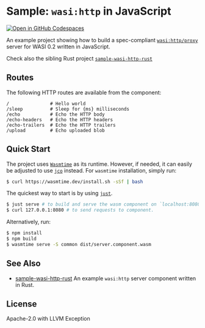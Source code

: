 # Sample: `wasi:http` in JavaScript

[![Open in GitHub Codespaces](https://github.com/codespaces/badge.svg)](https://codespaces.new/andreiltd/sample-wasi-http-js)

An example project showing how to build a spec-compliant
[`wasi:http/proxy`][wasi-http] server for WASI 0.2 written in JavaScript.

Check also the sibling Rust project [`sample-wasi-http-rust`][rust-sample]

## Routes

The following HTTP routes are available from the component:

```text
/               # Hello world
/sleep          # Sleep for {ms} milliseconds
/echo           # Echo the HTTP body
/echo-headers   # Echo the HTTP headers
/echo-trailers  # Echo the HTTP trailers
/upload         # Echo uploaded blob 
```

## Quick Start
The project uses [`Wasmtime`][wasmtime] as its runtime. However, if needed, it 
can easily be adjusted to use [`jco`][jco] instead. For `wasmtime` installation, 
simply run:

```bash
$ curl https://wasmtime.dev/install.sh -sSf | bash
```

The quickest way to start is by using [`just`][just]. 
```bash
$ just serve # to build and serve the wasm component on `localhost:8080`
$ curl 127.0.0.1:8080 # to send requests to component.
```

Alternatively, run:

```bash
$ npm install
$ npm build
$ wasmtime serve -S common dist/server.component.wasm
```

## See Also

- [sample-wasi-http-rust](https://github.com/bytecodealliance/sample-wasi-http-rust) An example `wasi:http` server component written in Rust.

## License

Apache-2.0 with LLVM Exception

[jco]: https://github.com/bytecodealliance/jco
[just]: https://github.com/casey/just
[rust-sample]: https://github.com/bytecodealliance/sample-wasi-http-rust 
[wasi-http]: https://github.com/WebAssembly/wasi-http
[wasmtime]: https://wasmtime.dev/ 

